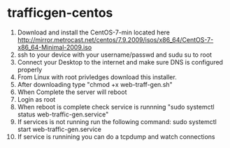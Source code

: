 # trafficgen-centos
1. Download and install the CentOS-7-min located here http://mirror.metrocast.net/centos/7.9.2009/isos/x86_64/CentOS-7-x86_64-Minimal-2009.iso
2. ssh to your device with your username/passwd and sudu su to root
3. Connect your Desktop to the internet and make sure DNS is configured properly
4. From Linux with root privledges download this installer.
5. After downloading type "chmod +x web-traff-gen.sh"
6. When Complete the server will reboot
7. Login as root
8. When reboot is complete check service is runnning "sudo systemctl status web-traffic-gen.service"
9. If services is not running run the following command: sudo systemctl start web-traffic-gen.service
10. If service is runnining you can do a tcpdump and watch connections

